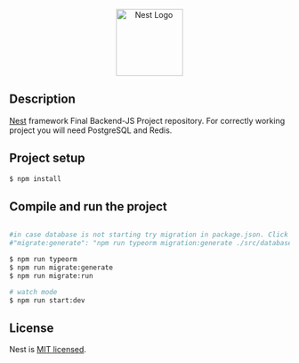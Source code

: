 <p align="center">
  <a href="http://nestjs.com/" target="blank"><img src="https://nestjs.com/img/logo-small.svg" width="120" alt="Nest Logo" /></a>
</p>

[circleci-image]: https://img.shields.io/circleci/build/github/nestjs/nest/master?token=abc123def456
[circleci-url]: https://circleci.com/gh/nestjs/nest

## Description

[Nest](https://github.com/nestjs/nest) framework Final Backend-JS Project repository. 
For correctly working project you will need PostgreSQL and Redis.

## Project setup

```bash
$ npm install
```

## Compile and run the project

```bash

#in case database is not starting try migration in package.json. Click GREEN PLAY button near these commands: "typeorm": "typeorm-ts-node-commonjs  --dataSource ./ormconfig.ts",
#"migrate:generate": "npm run typeorm migration:generate ./src/database/migrations/init","migrate:run": "npm run typeorm -- migration:run" or try commands below:

$ npm run typeorm
$ npm run migrate:generate
$ npm run migrate:run

# watch mode
$ npm run start:dev
```




## License

Nest is [MIT licensed](https://github.com/nestjs/nest/blob/master/LICENSE).
